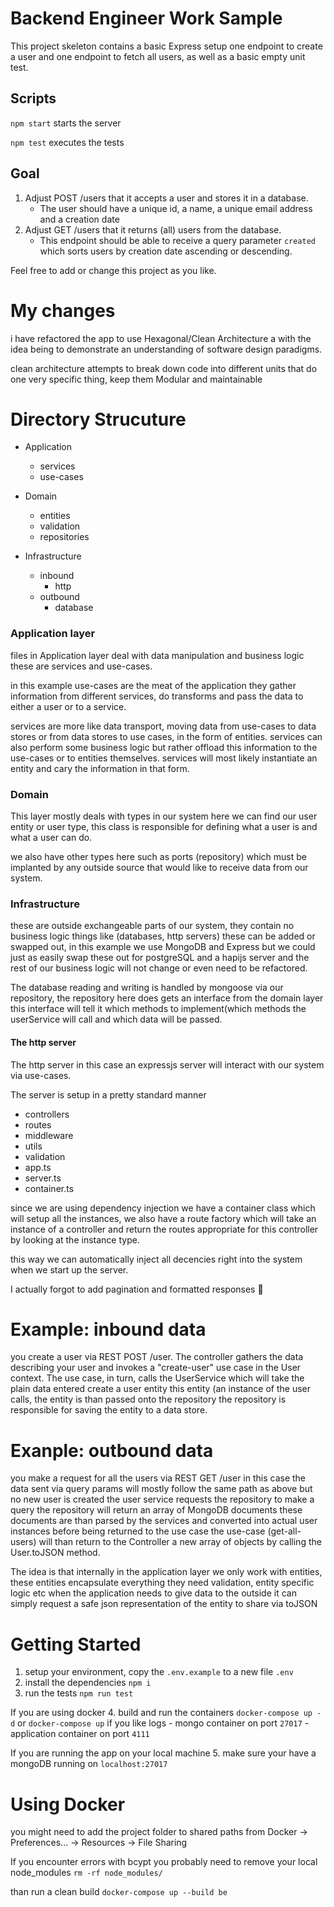 # Backend Engineer Work Sample

This project skeleton contains a basic Express setup one endpoint to create a user and one endpoint to fetch all users, as well as a basic empty unit test.

## Scripts 
`npm start` starts the server

`npm test` executes the tests

## Goal
1. Adjust POST /users that it accepts a user and stores it in a database.
    * The user should have a unique id, a name, a unique email address and a creation date
2. Adjust GET /users that it returns (all) users from the database.
   * This endpoint should be able to receive a query parameter `created` which sorts users by creation date ascending or descending.

Feel free to add or change this project as you like.

# My changes
i have refactored the app to use Hexagonal/Clean Architecture
a with the idea being to demonstrate an understanding of
software design paradigms.

clean architecture attempts to break down code into different
units that do one very specific thing, keep them Modular and maintainable


# Directory Strucuture
 - Application
    - services
    - use-cases

 - Domain
    - entities
    - validation
    - repositories

 - Infrastructure
    - inbound
        - http
    - outbound
        - database



### Application layer

files in Application layer deal with data manipulation and business logic
these are services and use-cases.

in this example use-cases are the meat of the application
they gather information from different services, do transforms
and pass the data to either a user or to a service.

services are more like data transport, moving data from use-cases
to data stores or from data stores to use cases, in the form of  entities.
services can also perform some business logic but rather offload this information to
the use-cases or to entities themselves. services will most likely instantiate an entity
and cary the information in that form.

### Domain

This layer mostly deals with types in our system
here we can find our user entity or user type,
this class is responsible for defining what a user is
and what a user can do.

we also have other types here such as ports (repository) which
must be implanted by any outside source that would like to receive data
from our system.

### Infrastructure

these are outside exchangeable parts of our system, they contain no
business logic things like (databases, http servers) these can be added
or swapped out, in this example we use MongoDB and Express but we could just
as easily swap these out for postgreSQL and a hapijs server and
the rest of our business logic will not change or even need to be
refactored.

The database reading and writing is handled by mongoose via our repository,
the repository here does gets an interface from the domain layer this interface
will tell it which methods to implement(which methods the userService will call and
which data will be passed.

#### The http server
The http server in this case an expressjs server will interact with our system via
use-cases.

The server is setup in a pretty standard manner
- controllers
- routes
- middleware
- utils
- validation
- app.ts
- server.ts
- container.ts

since we are using dependency injection
we have a container class which will setup all the
instances, we also have a route factory which will take
an instance of a controller and return the routes appropriate
for this controller by looking at the instance type.

this way we can automatically inject all decencies right into the
system when we start up the server.

I actually forgot to add pagination and formatted responses 😬

# Example: inbound data
you create a user via REST POST /user.
The controller gathers the data describing 
your user and invokes a "create-user" use case 
in the User context. The use case, in turn, 
calls the UserService which will take the plain data
entered create a user entity this entity (an instance of
the user calls, the entity is than passed onto the repository
the repository is responsible for saving the entity to a data store.

# Exanple: outbound data
you make a request for all the users via REST GET /user
in this case the data sent via query params will mostly 
follow the same path as above but no new user is created
the user service requests the repository to make a query
the repository will return an array of MongoDB documents
these documents are than parsed by the services and converted
into actual user instances before being returned to the use case
the use-case (get-all-users) will than return to the Controller
a new array of objects by calling the User.toJSON method.

The idea is that internally in the application layer we only
work with entities, these entities encapsulate everything they need
validation, entity specific logic etc when the application needs to give data
to the outside it can simply request a safe json representation of
the entity to share via toJSON


# Getting Started
1. setup your environment, copy the `.env.example` to a new file `.env`
2. install the dependencies `npm i`
3. run the tests `npm run test`

If you are using docker
4. build and run the containers `docker-compose up -d` or `docker-compose up` if you like logs
    - mongo container on port `27017`
    - application container on port `4111`

If you are running the app on your local machine
5. make sure your have a mongoDB running on `localhost:27017`

# Using Docker
you might need to add the project folder to shared paths from Docker -> Preferences... -> Resources -> File Sharing

If you encounter errors with bcypt you probably need to remove your local node_modules
`rm -rf node_modules/`

than run a clean build `docker-compose up --build be`
